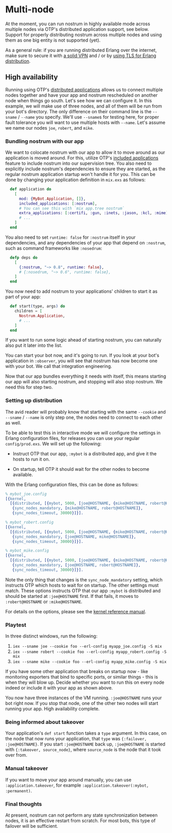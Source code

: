 # Multi-node

At the moment, you can run nostrum in highly available mode across multiple
nodes via OTP's distributed application support, see below. Support for properly
distributing nostrum across multiple nodes and using them as one big entity is
not supported (yet).

As a general rule: if you are running distributed Erlang over the internet, make
sure to secure it with [a solid VPN](https://www.wireguard.com) and / or by
[using TLS for Erlang
distribution](https://www.erlang.org/doc/apps/ssl/ssl_distribution.html).


## High availability

Running using OTP's [distributed
applications](https://www.erlang.org/doc/design_principles/distributed_applications.html)
allows us to connect multiple nodes together and have your app and nostrum
rescheduled on another node when things go south. Let's see how we can configure
it. In this example, we will make use of three nodes, and all of them will be
run from your bot's directory. The only difference on their command line is the
`--sname` / `--name` you specify. We'll use `--sname`s for testing here, for
proper fault tolerance you will want to use multiple hosts with `--name`. Let's
assume we name our nodes `joe`, `robert`, and `mike`.


### Bundling nostrum with our app

We want to colocate nostrum with our app to allow it to move around as our
application is moved around. For this, utilize OTP's [included
applications](https://www.erlang.org/doc/design_principles/included_applications.html)
feature to include nostrum into our supervision tree. You also need to
explicitly include nostrum's dependencies to ensure they are started, as the
regular nostrum application startup won't handle it for you. This can be done by
changing your application definition in `mix.exs` as follows:

```elixir
  def application do
    [
      mod: {MyBot.Application, []},
      included_applications: [:nostrum],
      # You can see this with `mix app.tree nostrum`
      extra_applications: [:certifi, :gun, :inets, :jason, :kcl, :mime]
      # ...
    ]
  end
```

You also need to set `runtime: false` for `:nostrum` itself in your
dependencies, and any dependencies of your app that depend on `:nostrum`, such
as command frameworks like `:nosedrum`:

```elixir
  defp deps do
    [
      {:nostrum, "~> 0.8", runtime: false},
      # {:nosedrum, "~> 0.6", runtime: false},
    ]
  end
```

You now need to add nostrum to your applications' children to start it as part
of your app:

```elixir
  def start(type, args) do
    children = [
      Nostrum.Application,
      # ...
    ]
  end
```

If you want to run some logic ahead of starting nostrum, you can naturally also
put it later into the list.

You can start your bot now, and it's going to run. If you look at your
bot's application in `:observer`, you will see that nostrum has now become one
with your bot. We call that integration engineering.

Now that our app bundles everything it needs with itself, this means starting
our app will also starting nostrum, and stopping will also stop nostrum. We need
this for step two.


### Setting up distribution

The avid reader will probably know that starting with the same `--cookie` and
`--sname` / `--name` is only step one, the nodes need to connect to each other
as well.

To be able to test this in interactive mode we will configure the settings in
Erlang configuration files, for releases you can use your regular
`config/prod.exs`. We will set up the following:

- Instruct OTP that our app, `:mybot` is a distributed app, and give it the
  hosts to run it on.

- On startup, tell OTP it should wait for the other nodes to become available.

With the Erlang configuration files, this can be done as follows:

```erl
% mybot_joe.config
[{kernel,
  [{distributed, [{mybot, 5000, [joe@HOSTNAME, {mike@HOSTNAME, robert@HOSTNAME}]}]},
   {sync_nodes_mandatory, [mike@HOSTNAME, robert@HOSTNAME]},
   {sync_nodes_timeout, 30000}]}].
```
```erl
% mybot_robert.config
[{kernel,
  [{distributed, [{mybot, 5000, [joe@HOSTNAME, {mike@HOSTNAME, robert@HOSTNAME}]}]},
   {sync_nodes_mandatory, [joe@HOSTNAME, mike@HOSTNAME]},
   {sync_nodes_timeout, 30000}]}].
```
```erl
% mybot_mike.config
[{kernel,
  [{distributed, [{mybot, 5000, [joe@HOSTNAME, {mike@HOSTNAME, robert@HOSTNAME}]}]},
   {sync_nodes_mandatory, [joe@HOSTNAME, robert@HOSTNAME]},
   {sync_nodes_timeout, 30000}]}].
```

Note the only thing that changes is the `sync_node_mandatory` setting, which
instructs OTP which hosts to wait for on startup. The other settings must match.
These options instructs OTP that our app `:mybot` is distributed and should be
started at `:joe@HOSTNAME` first. If that fails, it moves to `:robert@HOSTNAME`
or `:mike@HOSTNAME`.

For details on the options, please see the [kernel reference
manual](https://www.erlang.org/doc/man/kernel_app.html).


### Playtest

In three distinct windows, run the following:

1. `iex --sname joe --cookie foo --erl-config myapp_joe.config -S mix`
2. `iex --sname robert --cookie foo --erl-config myapp_robert.config -S mix`
3. `iex --sname mike --cookie foo --erl-config myapp_mike.config -S mix`

If you have some other application that breaks on startup now - like monitoring
exporters that bind to specific ports, or similar things - this is when they
will blow up. Decide whether you want to run this on every node indeed or
include it with your app as shown above.

You now have three instances of the VM running. `:joe@HOSTNAME` runs your bot
right now. If you stop that node, one of the other two nodes will start running
your app. High availability complete.


### Being informed about takeover

Your application's `def start` function takes a `type` argument. In this case,
on the node that now runs your application, that `type` was `{:failover,
:joe@HOSTNAME}`. If you start `:joe@HOSTNAME` back up, `:joe@HOSTNAME` is
started with `{:takeover, source_node}`, where `source_node` is the node that it
took over from.


### Manual takeover

If you want to move your app around manually, you can use
`:application.takeover`, for example `:application.takeover(:mybot,
:permanent)`.


### Final thoughts

At present, nostrum can not perform any state synchronization between nodes, it
is an effective restart from scratch. For most bots, this type of failover will
be sufficient.


<!-- vim: set textwidth=80 sw=2 ts=2: -->
